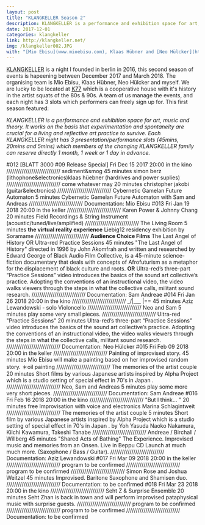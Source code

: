 ```yaml
---
layout: post
title: "KLANGKELLER Season 2"
description: KLANGKELLER is a performance and exhibition space for art, music and theory.
date: 2017-12-01
categories: klangkeller
link: http://klangkeller.net/
img: /klangkeller002.JPG
with: "[Mio Ebisu](www.mioebisu.com), Klaas Hübner and [Neo Hülcker](https://www.neelehuelcker.de/)"
---
```


[KLANGKELLER](http://klangkeller.net) is a night I founded in berlin in 2016, this second season of events is hapeening between December 2017 and March 2018. The organising team is Mio Ebisu, Klaas Hübner, Neo Hülcker and myself. We are lucky to be located at [K77](http://www.k77.org/) which is a cooperative house with it's history in the artist squats of the 80s & 90s. A team of us manage the events, and each night has 3 slots which performers can freely sign up for. 
This first season featured: 

*KLANGKELLER is a performance and exhibition space for art, music and theory. It works on the basis that experimentation and spontaneity are crucial for a living and reflective art practice to survive. Each KLANGKELLER night has 3 presentation/performance slots (45mins, 20mins and 5mins) which members of the changing KLANGKELLER family can reserve directly 1 month, 1 week or 1 day in advance.*

#012 [BLATT 3000 #09 Release Special]
Fri Dec 15 2017
20:00 in the kino
////////////////////////////
sediment&smog
45 minutes
simon berz (lithophone&electronics)klaas hüebner (hardrives and power suplies)
////////////////////////////
come whatever may
20 minutes
christopher jakobi (guitar&electronics)
////////////////////////////
Cybernetic Gamelan Future Automaton
5 minutes
Cybernetic Gamelan Future Automaton with Sam and Andreas
////////////////////////////
Documentation: Mio Ebisu
#013
Fri Jan 19 2018
20:00 in the keller
////////////////////////////
Karen Power & Johnny Chang
20 minutes
Field Recordings & String Instrument (acoustic/tuned/live/amplified)
////////////////////////////
The Living Room
5 minutes
**the virtual reality experience** Liebig12 residency exhibition by Soramame
////////////////////////////
**Audience Choice Films** The Last Angel of History OR Ultra-red Practice Sessions
45 minutes
"The Last Angel of History" directed in 1996 by John Akomfrah and written and researched by Edward George of Black Audio Film Collective, is a 45-minute science-fiction documentary that deals with concepts of Afrofuturism as a metaphor for the displacement of black culture and roots. **OR** Ultra-red’s three-part “Practice Sessions” video introduces the basics of the sound art collective’s practice. Adopting the conventions of an instructional video, the video walks viewers through the steps in what the collective calls, militant sound research.
////////////////////////////
Documentation: Sam Andreae
#014
Fri Jan 26 2018
20:00 in the kino
////////////////////////////
\_/|___ |==
45 minutes
Aziz Lewandowski - solo Violoncello
////////////////////////////
Neo and Sam
5 minutes
play some very small pieces.
////////////////////////////
Ultra-red "Practice Sessions"
20 minutes
Ultra-red’s three-part “Practice Sessions” video introduces the basics of the sound art collective’s practice. Adopting the conventions of an instructional video, the video walks viewers through the steps in what the collective calls, militant sound research.
////////////////////////////
Documentation: Neo Hülcker
#015
Fri Feb 09 2018
20:00 in the keller
////////////////////////////
Painting of improvised story.
45 minutes
Mio Ebisu will make a painting based on her improvised random story. ＊oil painting
////////////////////////////
The memories of the artist couple
20 minutes
Short films by various Japanese artists inspired by Alpha Project which is a studio setting of special effect in 70's in Japan .
////////////////////////////
Neo, Sam and Andreas
5 minutes
play some more very short pieces.
////////////////////////////
Documentation: Sam Andreae
#016
Fri Feb 16 2018
20:00 in the kino
////////////////////////////
"But I think... "
20 minutes
free Improvisation with voice and electronics Marina Schlagintweit
////////////////////////////
The memories of the artist couple
5 minutes
Short film by various Japanese artists inspired by Alpha Project which is a studio setting of special effect in 70's in Japan . by Yoh Yasuda Naoko Nakamura, Kiichi Kawamura, Takeshi Tanabe
////////////////////////////
Andreae / Birchall / Willberg
45 minutes
"Shared Acts of Bathing" The Experience. Improvised music and memories from an Onsen. Live in Beppu CD Launch at much much more. (Saxophone / Bass / Guitar).
////////////////////////////
Documentation: Aziz Lewandowski
#017
Fri Mar 09 2018
20:00 in the keller
////////////////////////////
program to be confirmed
////////////////////////////
program to be confirmed
////////////////////////////
Simon Rose and Joshua Weitzel
45 minutes
Improvised. Baritone Saxophone and Shamisen duo.
////////////////////////////
Documentation: to be confirmed
#018
Fri Mar 23 2018
20:00 in the kino
////////////////////////////
Seht Z & Surprise Ensemble
20 minutes
Seht Zhan is back in town and will perform improvised pataphysical music with surprise guests.
////////////////////////////
program to be confirmed
////////////////////////////
program to be confirmed
////////////////////////////
Documentation: to be confirmed 

